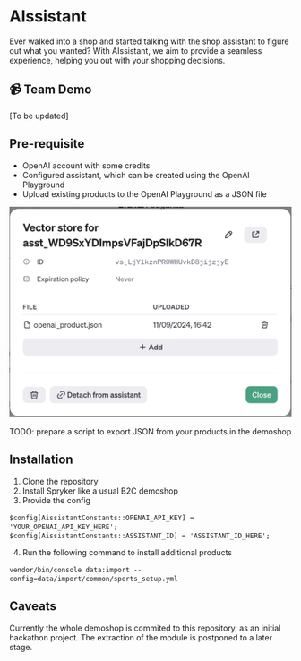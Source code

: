 # AIssistant

Ever walked into a shop and started talking with the shop assistant to figure out what you wanted? With AIssistant, we aim to provide a seamless experience, helping you out with your shopping decisions.

## 📹 Team Demo

[To be updated]

## Pre-requisite

* OpenAI account with some credits
* Configured assistant, which can be created using the OpenAI Playground
* Upload existing products to the OpenAI Playground as a JSON file

![Upload JSON information](docs/vector_store.png)

TODO: prepare a script to export JSON from your products in the demoshop

## Installation

1. Clone the repository
2. Install Spryker like a usual B2C demoshop
3. Provide the config

```
$config[AissistantConstants::OPENAI_API_KEY] = 'YOUR_OPENAI_API_KEY_HERE';
$config[AissistantConstants::ASSISTANT_ID] = 'ASSISTANT_ID_HERE';
```

4. Run the following command to install additional products

```
vendor/bin/console data:import --config=data/import/common/sports_setup.yml
```

## Caveats

Currently the whole demoshop is commited to this repository, as an initial hackathon project. The extraction of the module is postponed to a later stage.
